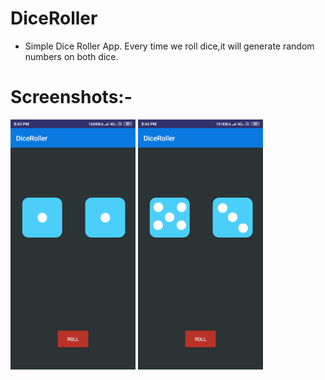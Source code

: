 # DiceRoller
- Simple Dice Roller App. Every time we roll dice,it will generate random numbers on both dice.

<h1> Screenshots:- </h1>
<img src='/images/s1.png' height='400px'>
<img src='/images/s2.png' height='400px'>
